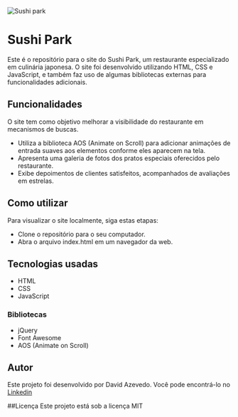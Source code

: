 ![Sushi park](https://i.imgur.com/0581HAD.png)

# Sushi Park
Este é o repositório para o site do Sushi Park, um restaurante especializado em culinária japonesa. O site foi desenvolvido utilizando HTML, CSS e JavaScript, e também faz uso de algumas bibliotecas externas para funcionalidades adicionais.

## Funcionalidades
O site tem como objetivo melhorar a visibilidade do restaurante em mecanismos de buscas. 
- Utiliza a biblioteca AOS (Animate on Scroll) para adicionar animações de entrada suaves aos elementos conforme eles aparecem na tela.
- Apresenta uma galeria de fotos dos pratos especiais oferecidos pelo restaurante.
- Exibe depoimentos de clientes satisfeitos, acompanhados de avaliações em estrelas.

## Como utilizar 
Para visualizar o site localmente, siga estas etapas:

- Clone o repositório para o seu computador.
- Abra o arquivo index.html em um navegador da web.

## Tecnologias usadas
- HTML
- CSS
- JavaScript
### Bibliotecas
- jQuery
- Font Awesome
- AOS (Animate on Scroll)

## Autor
Este projeto foi desenvolvido por David Azevedo. Você pode encontrá-lo no [Linkedin](https://www.linkedin.com/in/david-azevedo-568086157/)

##Licença
Este projeto está sob a licença MIT



  
